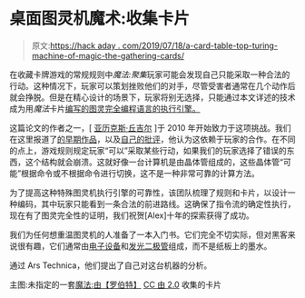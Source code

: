 # 桌面图灵机魔术:收集卡片

> 原文:[https://hack aday . com/2019/07/18/a-card-table-top-turing-machine-of-magic-the-gathering-cards/](https://hackaday.com/2019/07/18/a-card-table-top-turing-machine-of-magic-the-gathering-cards/)

在收藏卡牌游戏的常规规则中*魔法:聚集*玩家可能会发现自己只能采取一种合法的行动。这种情况下，玩家可以策划挫败他们的对手，尽管受害者通常在几个动作后就会挣脱。但是在精心设计的场景下，玩家将别无选择，只能通过本文详述的技术成为用*魔法*卡片[编写的图灵完全编程语言的执行引擎。](https://arxiv.org/abs/1904.09828)

这篇论文的作者之一，[ [亚历克斯·丘吉尔](https://www.toothycat.net/~hologram/Turing/About.html) ]于 2010 年开始致力于这项挑战。我们在这里报道了[的早期作品](https://hackaday.com/2012/09/12/building-a-turing-machine-from-magic-the-gathering)，以及[自己的批评](https://www.toothycat.net/~hologram/Turing/Future.html#Future)，他认为这依赖于玩家的合作。在不同的点上，游戏规则规定玩家“可以”采取某些行动，如果我们的玩家选择了错误的东西，这个结构就会崩溃。这就好像一台计算机是由晶体管组成的，这些晶体管“可能”根据命令或不根据命令进行切换，这不是一种非常可靠的计算方法。

为了提高这种特殊图灵机执行引擎的可靠性，该团队梳理了规则和卡片，以设计一种编码，其中玩家只能看到一条合法的前进路线。这确保了指令流的确定性执行，现在有了图灵完全性的证明，我们祝贺[Alex]十年的探索获得了成功。

我们为任何想重温图灵机的人准备了一本入门书。它们完全不切实际，但对黑客来说很有趣，它们通常由[电子设备](https://hackaday.com/2016/07/12/a-very-modern-turing-machine-build/)和[发光二极管](https://hackaday.com/2018/02/23/a-two-tapes-turing-machine/)组成，而不是纸板上的墨水。

通过 Ars Technica，他们提出了自己对这台机器的分析。

主图:未指定的一套[魔法:由【罗伯特】](https://www.flickr.com/photos/jemimus/14695910586) [CC 由 2.0](https://creativecommons.org/licenses/by/2.0/) 收集的卡片